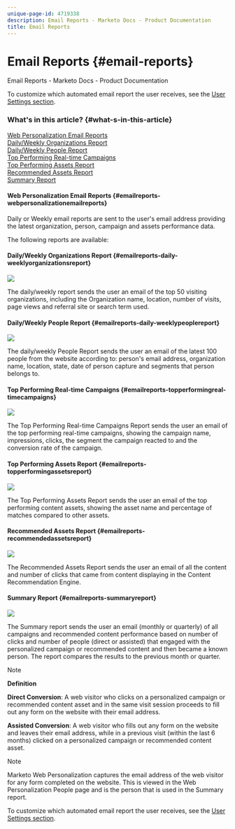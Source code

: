 ```yaml
---
unique-page-id: 4719338
description: Email Reports - Marketo Docs - Product Documentation
title: Email Reports
---
```


# Email Reports {#email-reports}

Email Reports - Marketo Docs - Product Documentation

To customize which automated email report the user receives, see the [User Settings section](../../../../welcome-to-marketo-docs/product-docs/web-personalization/getting-started-(rtp)/user-settings.md).

### What's in this article? {#what-s-in-this-article}

[Web Personalization Email Reports](#emailreports-webpersonalizationemailreports)  
[Daily/Weekly Organizations Report](#emailreports-daily-weeklyorganizationsreport)  
[Daily/Weekly People Report](#emailreports-daily-weeklypeoplereport)  
[Top Performing Real-time Campaigns](#emailreports-topperformingreal-timecampaigns)  
[Top Performing Assets Report](#emailreports-topperformingassetsreport)  
[Recommended Assets Report](#emailreports-recommendedassetsreport)  
[Summary Report](#emailreports-summaryreport)

#### Web Personalization Email Reports {#emailreports-webpersonalizationemailreports}

Daily or Weekly email reports are sent to the user's email address providing the latest organization, person, campaign and assets performance data.

The following reports are available:

#### Daily/Weekly Organizations Report {#emailreports-daily-weeklyorganizationsreport}

![](assets/image2014-12-6-13-3a32-3a8.png)

The daily/weekly report sends the user an email of the top 50 visiting organizations, including the Organization name, location, number of visits, page views and referral site or search term used.

#### Daily/Weekly People Report {#emailreports-daily-weeklypeoplereport}

![](assets/two.png)

The daily/weekly People Report sends the user an email of the latest 100 people from the website according to: person's email address, organization name, location, state, date of person capture and segments that person belongs to.

#### Top Performing Real-time Campaigns {#emailreports-topperformingreal-timecampaigns}

![](assets/image2014-12-6-13-3a32-3a31.png)

The Top Performing Real-time Campaigns Report sends the user an email of the top performing real-time campaigns, showing the campaign name, impressions, clicks, the segment the campaign reacted to and the conversion rate of the campaign.

#### Top Performing Assets Report {#emailreports-topperformingassetsreport}

![](assets/image2014-12-6-13-3a29-3a5.png)

The Top Performing Assets Report sends the user an email of the top performing content assets, showing the asset name and percentage of matches compared to other assets.

#### Recommended Assets Report {#emailreports-recommendedassetsreport}

![](assets/image2014-12-6-13-3a28-3a43.png)

The Recommended Assets Report sends the user an email of all the content and number of clicks that came from content displaying in the Content Recommendation Engine.

#### Summary Report {#emailreports-summaryreport}

![](assets/six.png)

The Summary report sends the user an email (monthly or quarterly) of all campaigns and recommended content performance based on number of clicks and number of people (direct or assisted) that engaged with the personalized campaign or recommended content and then became a known person. The report compares the results to the previous month or quarter.

>[!NOTE]
>
>**Definition**
>
>**Direct Conversion**: A web visitor who clicks on a personalized campaign or recommended content asset and in the same visit session proceeds to fill out any form on the website with their email address.
>
>**Assisted Conversion**: A web visitor who fills out any form on the website and leaves their email address, while in a previous visit (within the last 6 months) clicked on a personalized campaign or recommended content asset.

>[!NOTE]
>
>Marketo Web Personalization captures the email address of the web visitor for any form completed on the website. This is viewed in the Web Personalization People page and is the person that is used in the Summary report.

To customize which automated email report the user receives, see the [User Settings section](../../../../welcome-to-marketo-docs/product-docs/web-personalization/getting-started-(rtp)/user-settings.md).
